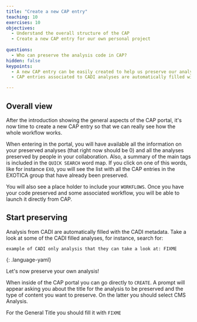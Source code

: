```yaml
---
title: "Create a new CAP entry"
teaching: 10
exercises: 10
objectives:
  - Understand the overall structure of the CAP 
  - Create a new CAP entry for our own personal project
  
questions:
  - Who can preserve the analysis code in CAP?
hidden: false
keypoints:
  - A new CAP entry can be easily created to help us preserve our analysis assets 
  - CAP entries associated to CADI analyses are automatically filled with the CADI information

---
```



## Overall view

After the introduction showing the general aspects of the CAP portal, it's now time to create a new CAP entry so that we can really see how the whole workflow works.

When entering in the portal, you will have available all the information on your preserved analyses (that right now should be 0) and all the analyses preserved by people in your collaboration. Also, a summary of the main tags is included in the `QUICK SEARCH` word map. If you click on one of this words, like for instance `EXO`, you will see the list with all the CAP entries in the EXOTICA group that have already been preserved. 

You will also see a place holder to include your `WORKFLOWS`. Once you have your code preserved and some associated workflow, you will be able to launch it directly from CAP.

## Start preserving

Analysis from CADI are automatically filled with the CADI metadata. Take a look at some of the CADI filled analyses, for instance, search for:

~~~
example of CADI only analysis that they can take a look at: FIXME
~~~
{: .language-yaml}


Let's now preserve your own analysis! 

When inside of the CAP portal you can go directly to `CREATE`. A prompt will appear asking you about the title for the analysis to be preserved and the type of content you want to preserve. On the latter you should select CMS Analysis. 

For the General Title you should fill it with ``FIXME``


 

